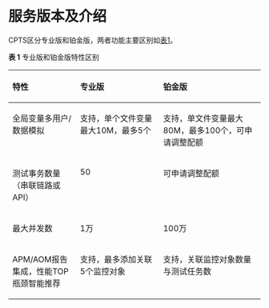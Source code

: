 # 服务版本及介绍<a name="cpts_01_0002"></a>

CPTS区分专业版和铂金版，两者功能主要区别如[表1](#table186592111427)。

**表 1**  专业版和铂金版特性区别

<a name="table186592111427"></a>
<table><thead align="left"><tr id="row1086622112421"><th class="cellrowborder" valign="top" width="26.852685268526855%" id="mcps1.2.4.1.1"><p id="p6866162115427"><a name="p6866162115427"></a><a name="p6866162115427"></a>特性</p>
</th>
<th class="cellrowborder" valign="top" width="32.91329132913292%" id="mcps1.2.4.1.2"><p id="p6866172118426"><a name="p6866172118426"></a><a name="p6866172118426"></a>专业版</p>
</th>
<th class="cellrowborder" valign="top" width="40.234023402340235%" id="mcps1.2.4.1.3"><p id="p1886682164219"><a name="p1886682164219"></a><a name="p1886682164219"></a>铂金版</p>
</th>
</tr>
</thead>
<tbody><tr id="row1186632164220"><td class="cellrowborder" valign="top" width="26.852685268526855%" headers="mcps1.2.4.1.1 "><p id="p108662021124216"><a name="p108662021124216"></a><a name="p108662021124216"></a>全局变量多用户/数据模拟</p>
</td>
<td class="cellrowborder" valign="top" width="32.91329132913292%" headers="mcps1.2.4.1.2 "><p id="p1214043195413"><a name="p1214043195413"></a><a name="p1214043195413"></a>支持，单个文件变量最大10M，最多5个</p>
</td>
<td class="cellrowborder" valign="top" width="40.234023402340235%" headers="mcps1.2.4.1.3 "><p id="p995215133556"><a name="p995215133556"></a><a name="p995215133556"></a>支持，单文件变量最大80M，最多100个，可申请调整配额</p>
</td>
</tr>
<tr id="row1286612164215"><td class="cellrowborder" valign="top" width="26.852685268526855%" headers="mcps1.2.4.1.1 "><p id="p0866221144217"><a name="p0866221144217"></a><a name="p0866221144217"></a>测试事务数量（串联链路或API）</p>
</td>
<td class="cellrowborder" valign="top" width="32.91329132913292%" headers="mcps1.2.4.1.2 "><p id="p1686652174211"><a name="p1686652174211"></a><a name="p1686652174211"></a>50</p>
</td>
<td class="cellrowborder" valign="top" width="40.234023402340235%" headers="mcps1.2.4.1.3 "><p id="p88663219424"><a name="p88663219424"></a><a name="p88663219424"></a>可申请调整配额</p>
</td>
</tr>
<tr id="row1686642119424"><td class="cellrowborder" valign="top" width="26.852685268526855%" headers="mcps1.2.4.1.1 "><p id="p6866192118421"><a name="p6866192118421"></a><a name="p6866192118421"></a>最大并发数</p>
</td>
<td class="cellrowborder" valign="top" width="32.91329132913292%" headers="mcps1.2.4.1.2 "><p id="p886662104211"><a name="p886662104211"></a><a name="p886662104211"></a>1万</p>
</td>
<td class="cellrowborder" valign="top" width="40.234023402340235%" headers="mcps1.2.4.1.3 "><p id="p88662211425"><a name="p88662211425"></a><a name="p88662211425"></a>100万</p>
</td>
</tr>
<tr id="row123962026195112"><td class="cellrowborder" valign="top" width="26.852685268526855%" headers="mcps1.2.4.1.1 "><p id="p839617265517"><a name="p839617265517"></a><a name="p839617265517"></a>APM/AOM报告集成，性能TOP瓶颈智能推荐</p>
</td>
<td class="cellrowborder" valign="top" width="32.91329132913292%" headers="mcps1.2.4.1.2 "><p id="p939602645112"><a name="p939602645112"></a><a name="p939602645112"></a>支持，最多添加关联5个监控对象</p>
</td>
<td class="cellrowborder" valign="top" width="40.234023402340235%" headers="mcps1.2.4.1.3 "><p id="p11396122655115"><a name="p11396122655115"></a><a name="p11396122655115"></a>支持，关联监控对象数量与测试任务数</p>
</td>
</tr>
</tbody>
</table>

